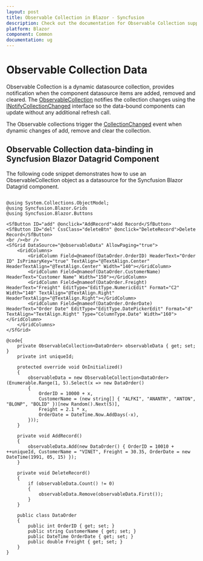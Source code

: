 ```yaml
---
layout: post
title: Observable Collection in Blazor - Syncfusion
description: Check out the documentation for Observable Collection support in the Syncfusion Blazor Components.
platform: Blazor
component: Common
documentation: ug
---
```


# Observable Collection Data

Observable Collection is a dynamic datasource collection, provides notification when the component datasource items are added, removed and cleared. The [ObservableCollection](https://docs.microsoft.com/en-us/dotnet/api/system.collections.objectmodel.observablecollection-1?view=net-6.0) notifies the collection changes using the [INotifyCollectionChanged](https://docs.microsoft.com/en-us/dotnet/api/system.collections.specialized.inotifycollectionchanged?view=net-6.0) interface so the data-bound components can update without any additional refresh call.

The Observable collections trigger the [CollectionChanged](https://docs.microsoft.com/en-us/dotnet/api/system.collections.specialized.inotifycollectionchanged.collectionchanged?view=net-6.0) event when dynamic changes of add, remove and clear the collection.

## Observable Collection data-binding in Syncfusion Blazor Datagrid Component

The following code snippet demonstrates how to use an ObservableCollection object as a datasource for the Syncfusion Blazor Datagrid component.

```cshtml

@using System.Collections.ObjectModel;
@using Syncfusion.Blazor.Grids
@using Syncfusion.Blazor.Buttons

<SfButton ID="add" @onclick="AddRecord">Add Record</SfButton>
<SfButton ID="del" CssClass="deleteBtn" @onclick="DeleteRecord">Delete Record</SfButton>
<br /><br />
<SfGrid DataSource="@observableData" AllowPaging="true">
    <GridColumns>
        <GridColumn Field=@nameof(DataOrder.OrderID) HeaderText="Order ID" IsPrimaryKey="true" TextAlign="@TextAlign.Center" HeaderTextAlign="@TextAlign.Center" Width="140"></GridColumn>
        <GridColumn Field=@nameof(DataOrder.CustomerName) HeaderText="Customer Name" Width="150"></GridColumn>
        <GridColumn Field=@nameof(DataOrder.Freight) HeaderText="Freight" EditType="EditType.NumericEdit" Format="C2" Width="140" TextAlign="@TextAlign.Right" HeaderTextAlign="@TextAlign.Right"></GridColumn>
        <GridColumn Field=@nameof(DataOrder.OrderDate) HeaderText="Order Date" EditType="EditType.DatePickerEdit" Format="d" TextAlign="TextAlign.Right" Type="ColumnType.Date" Width="160"></GridColumn>
    </GridColumns>
</SfGrid>

@code{
    private ObservableCollection<DataOrder> observableData { get; set; }
    private int uniqueId;

    protected override void OnInitialized()
    {
        observableData = new ObservableCollection<DataOrder>(Enumerable.Range(1, 5).Select(x => new DataOrder()
        {
            OrderID = 10000 + x,
            CustomerName = (new string[] { "ALFKI", "ANANTR", "ANTON", "BLONP", "BOLID" })[new Random().Next(5)],
            Freight = 2.1 * x,
            OrderDate = DateTime.Now.AddDays(-x),
        }));
    }

    private void AddRecord()
    {
        observableData.Add(new DataOrder() { OrderID = 10010 + ++uniqueId, CustomerName = "VINET", Freight = 30.35, OrderDate = new DateTime(1991, 05, 15) });
    }

    private void DeleteRecord()
    {
        if (observableData.Count() != 0)
        {
            observableData.Remove(observableData.First());
        }
    }

    public class DataOrder
    {
        public int OrderID { get; set; }
        public string CustomerName { get; set; }
        public DateTime OrderDate { get; set; }
        public double Freight { get; set; }
    }
}
```
